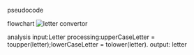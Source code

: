 pseudocode

flowchart
![letter convertor](https://github.com/SWEG-2015EC-Batch/Binary-Bombers/assets/149236920/91925080-c927-4f6e-a9a6-78607b8dcd70)


analysis
input:Letter
processing:upperCaseLetter = toupper(letter);lowerCaseLetter = tolower(letter).
output: letter
